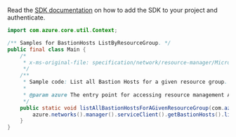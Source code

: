 Read the [SDK documentation](https://github.com/Azure/azure-sdk-for-java/blob/azure-resourcemanager_2.15.0/sdk/resourcemanager/azure-resourcemanager/README.md) on how to add the SDK to your project and authenticate.

```java
import com.azure.core.util.Context;

/** Samples for BastionHosts ListByResourceGroup. */
public final class Main {
    /*
     * x-ms-original-file: specification/network/resource-manager/Microsoft.Network/stable/2021-05-01/examples/BastionHostListByResourceGroup.json
     */
    /**
     * Sample code: List all Bastion Hosts for a given resource group.
     *
     * @param azure The entry point for accessing resource management APIs in Azure.
     */
    public static void listAllBastionHostsForAGivenResourceGroup(com.azure.resourcemanager.AzureResourceManager azure) {
        azure.networks().manager().serviceClient().getBastionHosts().listByResourceGroup("rg1", Context.NONE);
    }
}
```

